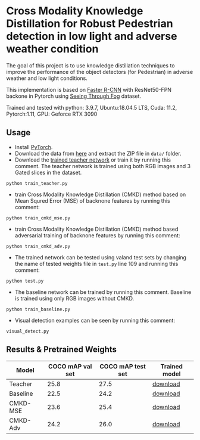 # Cross Modality Knowledge Distillation for Robust Pedestrian detection in low light and adverse weather condition

The goal of this project is to use knowledge distillation techniques to improve the performance of the object detectors (for Pedestrian) in adverse weather and low light conditions.

This implementation is based on [Faster R-CNN](https://proceedings.neurips.cc/paper/2015/file/14bfa6bb14875e45bba028a21ed38046-Paper.pdf) with ResNet50-FPN backone in Pytorch using [Seeing Through Fog](https://www.cs.princeton.edu/~fheide/AdverseWeatherFusion/) dataset. 

Trained and tested with python: 3.9.7, Ubuntu:18.04.5 LTS, Cuda: 11.2, Pytorch:1.11, GPU: Geforce RTX 3090

## Usage
- Install [PyTorch](https://pytorch.org/).
- Download the data from [here](https://drive.google.com/file/d/1uz2vP5Bl_pmXPNCXk7ftttjvwtncCfGn/view?usp=sharing) and extract the ZIP file in `data/` folder.
- Download the [trained teacher network](https://drive.google.com/file/d/1FShIWdq_U213vWoCUk5EMh_nMfysmx4c/view?usp=sharing) or train it by running this comment. The teacher network is trained using both RGB images and 3 Gated slices in the dataset.
```
python train_teacher.py
``` 
- train Cross Modality Knowledge Distillation (CMKD) method based on Mean Squred Error (MSE) of backnone features by running this comment:
```
python train_cmkd_mse.py
```
- train Cross Modality Knowledge Distillation (CMKD) method based adversarial training of backnone features by running this comment:
```
python train_cmkd_adv.py
```
- The trained network can be tested using valand test sets by changing the name of tested weights file in `test.py` line 109 and running this comment:
```
python test.py
```
- The baseline network can be trained by running this comment. Baseline is trained using only RGB images without CMKD. 
```
python train_baseline.py
```
- Visual detection examples can be seen by running this comment:
```
visual_detect.py
```

## Results & Pretrained Weights
|Model|COCO mAP val set| COCO mAP test set| Trained model|
|---|---|---|---|
Teacher|25.8|27.5|[download](https://drive.google.com/file/d/1FShIWdq_U213vWoCUk5EMh_nMfysmx4c/view?usp=sharing)
|Baseline|22.5|24.2|[download](https://drive.google.com/file/d/1zT8UMh0ihzDLPP6Fy_E2G_7cAnUcluqr/view?usp=sharing)
|CMKD-MSE|23.6|25.4|[download](https://drive.google.com/file/d/16iMhJynAi39kJac0m0NUxXlxnOphwu4G/view?usp=sharing)
|CMKD-Adv|24.2|26.0|[download](https://drive.google.com/file/d/1m37Yb4bUKzZfilG4Xaeu0AjcR0hAzy8s/view?usp=sharing)
